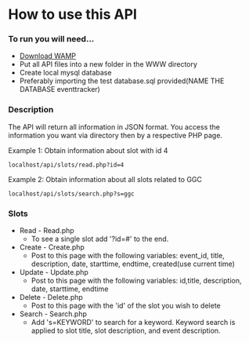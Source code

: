# How to use this API

### To run you will need...
* [Download WAMP](http://www.wampserver.com/en/)
* Put all API files into a new folder in the WWW directory
* Create local mysql database
 * Preferably importing the test database.sql provided(NAME THE DATABASE eventtracker)

### Description
The API will return all information in JSON format. You access the information you want via directory then by a respective PHP page. 

Example 1:
Obtain information about slot with id 4
```
localhost/api/slots/read.php?id=4
```
Example 2:
Obtain information about all slots related to GGC
```
localhost/api/slots/search.php?s=ggc
```

### Slots
* Read	 - Read.php
  * To see a single slot add '?id=#' to the end. 
* Create - Create.php
  * Post to this page with the following variables: event_id, title, description, date, starttime, endtime, created(use current time)
* Update - Update.php
  * Post to this page with the following variables: id,title, description, date, starttime, endtime
* Delete - Delete.php
  * Post to this page with the 'id' of the slot you wish to delete
* Search - Search.php
  * Add 's=KEYWORD' to search for a keyword. Keyword search is applied to slot title, slot description, and event description.

